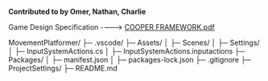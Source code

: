**Contributed to by Omer, Nathan, Charlie**

Game Design Specification ----> [COOPER FRAMEWORK.pdf](https://github.com/user-attachments/files/20720974/COOPER.FRAMEWORK.pdf)


MovementPlatformer/
├─ .vscode/
├─ Assets/
│  ├─ Scenes/
│  ├─ Settings/
│  ├─ InputSystemActions.cs
│  ├─ InputSystemActions.inputactions
├─ Packages/
│  ├─ manifest.json
│  ├─ packages-lock.json
├─ .gitignore
├─ ProjectSettings/
├─ README.md

